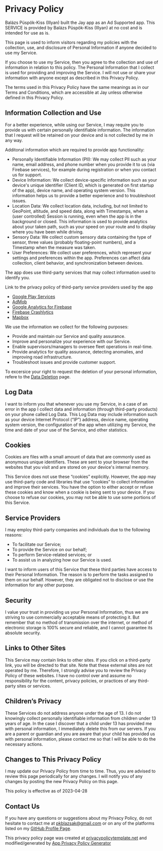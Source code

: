 # Privacy Policy

Balázs Püspök-Kiss (Illyan) built the Jay app as an Ad Supported app. This SERVICE is provided by Balázs Püspök-Kiss (Illyan) at no cost and is intended for use as is.

This page is used to inform visitors regarding my policies with the collection, use, and disclosure of Personal Information if anyone decided to use my Service.

If you choose to use my Service, then you agree to the collection and use of information in relation to this policy. The Personal Information that I collect is used for providing and improving the Service. I will not use or share your information with anyone except as described in this Privacy Policy.

The terms used in this Privacy Policy have the same meanings as in our Terms and Conditions, which are accessible at Jay unless otherwise defined in this Privacy Policy.

## Information Collection and Use

For a better experience, while using our Service, I may require you to provide us with certain personally identifiable information. The information that I request will be retained on your device and is not collected by me in any way.

Additonal information which are required to provide app functionality:

- Personally Identifiable Information (PII): We may collect PII such as your name, email address, and phone number when you provide it to us (via Firebase services), for example during registration or when you contact us for support.
- Device Information: We collect device-specific information such as your device's unique identifier (Client ID, which is generated on first startup of the app), device name, and operating system version. This information helps us to provide a better experience and to troubleshoot issues.
- Location Data: We collect location data, including, but not limited to GeoPoint, altitude, and speed data, along with Timestamps, when a (user controlled) Session is running, even when the app is in the background or closed. This information is used to provide analytics about your taken path, such as your speed on your route and to display where you have been while driving.
- Sensory Data: We collect custom sensory data containing the type of sensor, three values (probably floating-point numbers), and a Timestamp when the measure was taken.
- User Preferences: We collect user preferences, which represent your settings and preferences within the app. Preferences can affect data collection, client behavior, and synchronization between devices.

The app does use third-party services that may collect information used to identify you.

Link to the privacy policy of third-party service providers used by the app

- [Google Play Services](https://www.google.com/policies/privacy/)
- [AdMob](https://support.google.com/admob/answer/6128543?hl=en)
- [Google Analytics for Firebase](https://firebase.google.com/policies/analytics)
- [Firebase Crashlytics](https://firebase.google.com/support/privacy/)
- [Mapbox](https://www.mapbox.com/legal/privacy)

We use the information we collect for the following purposes:

- Provide and maintain our Service and quality assurance.
- Improve and personalize your experience with our Service.
- Enable supervisors/managers to oversee fleet operations in real-time.
- Provide analytics for quality assurance, detecting anomalies, and improving road infrastructure.
- Troubleshoot issues and provide customer support.

To excersice your right to request the deletion of your personal information, refere to the [Data Deletion](data-deletion.md) page.

## Log Data

I want to inform you that whenever you use my Service, in a case of an error in the app I collect data and information (through third-party products) on your phone called Log Data. This Log Data may include information such as your device Internet Protocol (“IP”) address, device name, operating system version, the configuration of the app when utilizing my Service, the time and date of your use of the Service, and other statistics.

## Cookies

Cookies are files with a small amount of data that are commonly used as anonymous unique identifiers. These are sent to your browser from the websites that you visit and are stored on your device's internal memory.

This Service does not use these “cookies” explicitly. However, the app may use third-party code and libraries that use “cookies” to collect information and improve their services. You have the option to either accept or refuse these cookies and know when a cookie is being sent to your device. If you choose to refuse our cookies, you may not be able to use some portions of this Service.

## Service Providers

I may employ third-party companies and individuals due to the following reasons:

- To facilitate our Service;
- To provide the Service on our behalf;
- To perform Service-related services; or
- To assist us in analyzing how our Service is used.

I want to inform users of this Service that these third parties have access to their Personal Information. The reason is to perform the tasks assigned to them on our behalf. However, they are obligated not to disclose or use the information for any other purpose.

## Security

I value your trust in providing us your Personal Information, thus we are striving to use commercially acceptable means of protecting it. But remember that no method of transmission over the internet, or method of electronic storage is 100% secure and reliable, and I cannot guarantee its absolute security.

## Links to Other Sites

This Service may contain links to other sites. If you click on a third-party link, you will be directed to that site. Note that these external sites are not operated by me. Therefore, I strongly advise you to review the Privacy Policy of these websites. I have no control over and assume no responsibility for the content, privacy policies, or practices of any third-party sites or services.

## Children’s Privacy

These Services do not address anyone under the age of 13. I do not knowingly collect personally identifiable information from children under 13 years of age. In the case I discover that a child under 13 has provided me with personal information, I immediately delete this from our servers. If you are a parent or guardian and you are aware that your child has provided us with personal information, please contact me so that I will be able to do the necessary actions.

## Changes to This Privacy Policy

I may update our Privacy Policy from time to time. Thus, you are advised to review this page periodically for any changes. I will notify you of any changes by posting the new Privacy Policy on this page.

This policy is effective as of 2023-04-28

## Contact Us

If you have any questions or suggestions about my Privacy Policy, do not hesitate to contact me at pkblazsak@gmail.com or on any of the platforms listed on my [GitHub Profile Page](https://github.com/hlcaptain).

This privacy policy page was created at [privacypolicytemplate.net](https://privacypolicytemplate.net) and modified/generated by [App Privacy Policy Generator](https://app-privacy-policy-generator.nisrulz.com/)
